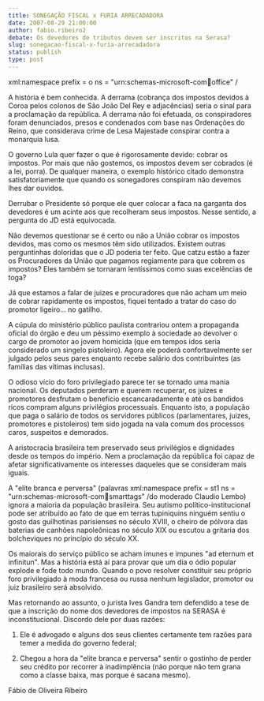 ```yaml
---
title: SONEGAÇÃO FISCAL x FURIA ARRECADADORA
date: 2007-08-29 21:00:00
author: fabio.ribeiro2
debate: Os devedores de tributos devem ser inscritos na Serasa?
slug: sonegacao-fiscal-x-furia-arrecadadora
status: publish 
type: post
---
```


xml:namespace prefix = o ns = "urn:schemas-microsoft-com:office:office" / 


A história é bem conhecida. A derrama (cobrança dos impostos devidos à Coroa pelos colonos de São João Del Rey e adjacências) seria o sinal para a proclamação da república. A derrama não foi efetuada, os conspiradores foram denunciados, presos e condenados com base nas Ordenações do Reino, que considerava crime de Lesa Majestade conspirar contra a monarquia lusa.


  
  
  



O governo Lula quer fazer o que é rigorosamente devido: cobrar os impostos. Por mais que não gostemos, os impostos devem ser cobrados (é a lei, porra). De qualquer maneira, o exemplo histórico citado demonstra satisfatoriamente que quando os sonegadores conspiram não devemos lhes dar ouvidos.   
  
  
  



Derrubar o Presidente só porque ele quer colocar a faca na garganta dos devedores é um acinte aos que recolheram seus impostos. Nesse sentido, a pergunta do JD está equivocada.   
  
  
  



Não devemos questionar se é certo ou não a União cobrar os impostos devidos, mas como os mesmos têm sido utilizados. Existem outras perguntinhas doloridas que o JD poderia ter feito. Que catzu estão a fazer os Procuradores da União que pagamos regiamente para que cobrem os impostos? Eles também se tornaram lentíssimos como suas excelências de toga?  
  
  



Já que estamos a falar de juizes e procuradores que não acham um meio de cobrar rapidamente os impostos, fiquei tentado a tratar do caso do promotor ligeiro... no gatilho.  
  
A cúpula do ministério público paulista contrariou ontem a propaganda oficial do órgão e deu um péssimo exemplo à sociedade ao devolver o cargo de promotor ao jovem homicida (que em tempos idos seria considerado um singelo pistoleiro). Agora ele poderá confortavelmente ser julgado pelos seus pares enquanto recebe salário dos contribuintes (as famílias das vítimas inclusas).   
  
  
O odioso vício do foro privilegiado parece ter se tornado uma mania nacional. Os deputados perderam e querem recuperar, os juizes e promotores desfrutam o benefício escancaradamente e até os bandidos ricos compram alguns privilégios processuais. Enquanto isto, a população que paga o salário de todos os servidores públicos (parlamentares, juizes, promotores e pistoleiros) tem sido jogada na vala comum dos processos caros, suspeitos e demorados.   
  
  
A aristocracia brasileira tem preservado seus privilégios e dignidades desde os tempos do império. Nem a proclamação da república foi capaz de afetar significativamente os interesses daqueles que se consideram mais iguais.   
  
  
A "elite branca e perversa" (palavras xml:namespace prefix = st1 ns = "urn:schemas-microsoft-com:office:smarttags" /do moderado Claudio Lembo) ignora a maioria da população brasileira. Seu autismo político-institucional pode ser atribuído ao fato de que em terras tupiniquins ninguém sentiu o gosto das guilhotinas parisienses no século XVIII, o cheiro de pólvora das baterias de canhões napoleônicas no século XIX ou escutou a gritaria dos bolcheviques no princípio do século XX.  
  
  
Os maiorais do serviço público se acham imunes e impunes "ad eternum et infinitun". Mas a história está aí para provar que um dia o ódio popular explode e fode todo mundo. Quando o povo resolver constituir seu próprio foro privilegiado à moda francesa ou russa nenhum legislador, promotor ou juiz brasileiro será absolvido.   
  
  



  
Mas retornando ao assunto, o jurista Ives Gandra tem defendido a tese de que a inscrição do nome dos devedores de impostos na SERASA é inconstitucional. Discordo dele por duas razões:   
  
1) Ele é advogado e alguns dos seus clientes certamente tem razões para temer a medida do governo federal;  
  
2) Chegou a hora da "elite branca e perversa" sentir o gostinho de perder seu crédito por recorrer à inadimplência (não porque não tem grana como a classe baixa, mas porque é sacana mesmo).  
  
  
  
Fábio de Oliveira Ribeiro


 


